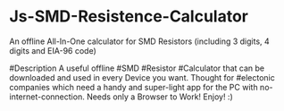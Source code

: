 # Js-SMD-Resistence-Calculator
An offline All-In-One calculator for SMD Resistors (including 3 digits, 4 digits and EIA-96 code)

#Description
A useful offline #SMD #Resistor #Calculator that can be downloaded and used in every Device you want.
Thought for #electonic companies which need a handy and super-light app for the PC with no-internet-connection.
Needs only a Browser to Work!
Enjoy! :)
